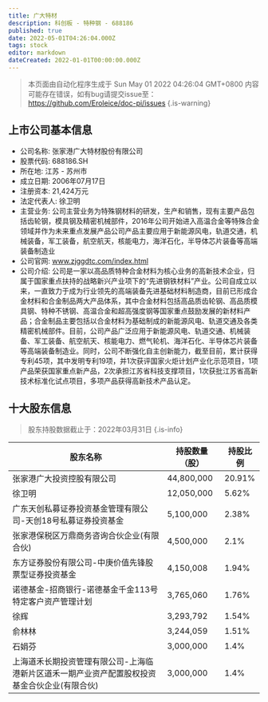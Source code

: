 ```yaml
---
title: 广大特材
description: 科创板 - 特种钢 - 688186
published: true
date: 2022-05-01T04:26:04.000Z
tags: stock
editor: markdown
dateCreated: 2022-01-01T00:00:00.000Z
---
```


> 本页面由自动化程序生成于 Sun May 01 2022 04:26:04 GMT+0800
> 内容可能存在错误，如有bug请提交issue至：https://github.com/Eroleice/doc-pi/issues
{.is-warning}

## 上市公司基本信息
- 公司名称: 张家港广大特材股份有限公司
- 股票代码: 688186.SH
- 所在地: 江苏 - 苏州市
- 成立日期: 2006年07月17日
- 注册资本: 21,424万元
- 法定代表人: 徐卫明
- 主营业务: 公司主营业务为特殊钢材料的研发，生产和销售，现有主要产品包括齿轮钢，模具钢及精密机械部件，2016年公司开始进入高温合金等特殊合金领域并作为未来重点发展产品公司产品主要应用于新能源风电，轨道交通，机械装备，军工装备，航空航天，核能电力，海洋石化，半导体芯片装备等高端装备制造业
- 公司官网: www.zjggdtc.com/index.html
- 公司介绍: 公司是一家以高品质特种合金材料为核心业务的高新技术企业，归属于国家重点扶持的战略新兴产业项下的“先进钢铁材料”产业。公司自成立以来，一直致力于成为行业领先的高端装备先进基础材料制造商，目前已形成合金材料和合金制品两大产品体系，其中合金材料包括高品质齿轮钢、高品质模具钢、特种不锈钢、高温合金和超高强度钢等国家重点鼓励发展的新材料产品；合金制品主要包括以合金材料为基础制成的新能源风电、轨道交通及各类精密机械部件。目前，公司产品广泛应用于新能源风电、轨道交通、机械装备、军工装备、航空航天、核能电力、燃气轮机、海洋石化、半导体芯片装备等高端装备制造业。同时，公司不断强化自主创新能力，截至目前，累计获得专利45项，其中发明专利19项，并1次获评国家火炬计划产业化示范项目，1项产品荣获国家重点新产品，2次承担江苏省科技支撑项目，1次获批江苏省高新技术标准化试点项目，多项产品获得高新技术产品认定。


## 十大股东信息
> 股东持股数据截止于：2022年03月31日
{.is-info}

| 股东名称 | 持股数量（股） | 持股比例 |
| --- | --- | --- |
| 张家港广大投资控股有限公司 | 44,800,000 | 20.91% |
| 徐卫明 | 12,050,000 | 5.62% |
| 广东天创私募证券投资基金管理有限公司-天创18号私募证券投资基金 | 5,100,000 | 2.38% |
| 张家港保税区万鼎商务咨询合伙企业(有限合伙) | 4,500,000 | 2.1% |
| 东方证券股份有限公司-中庚价值先锋股票型证券投资基金 | 4,150,008 | 1.94% |
| 诺德基金-招商银行-诺德基金千金113号特定客户资产管理计划 | 3,765,060 | 1.76% |
| 徐辉 | 3,293,792 | 1.54% |
| 俞林林 | 3,244,059 | 1.51% |
| 石娟芬 | 3,000,000 | 1.4% |
| 上海道禾长期投资管理有限公司-上海临港新片区道禾一期产业资产配置股权投资基金合伙企业(有限合伙) | 3,000,000 | 1.4% |




